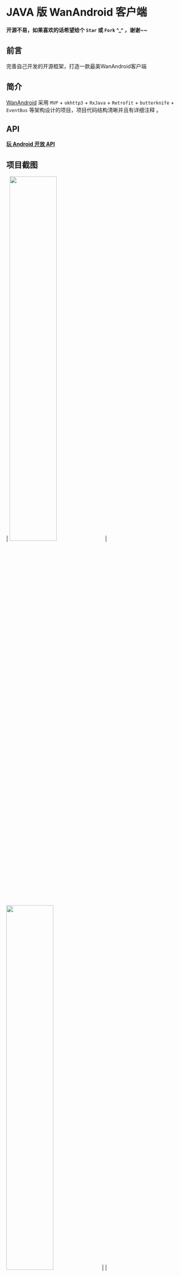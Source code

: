 # JAVA 版 WanAndroid 客户端

**开源不易，如果喜欢的话希望给个 `Star` 或 `Fork` ^_^ ，谢谢~~**

## 前言
完善自己开发的开源框架，打造一款最美WanAndroid客户端

## 简介
[WanAndroid](https://github.com/ZLYang110/WanAndroid) 采用 `MVP` + `okhttp3` + `RxJava` + `Retrofit` + `butterknife` + `EventBus` 等架构设计的项目，项目代码结构清晰并且有详细注释 。

## API
[**玩 Android 开放 API**](http://www.wanandroid.com/blog/show/2)

## 项目截图
| <img src="https://github.com/ZLYang110/WanAndroid/blob/master/screenshot/01.jpg" width="50%" height="50%"> | <img src="https://github.com/ZLYang110/WanAndroid/blob/master/screenshot/02.jpg" width="50%" height="50%"> |
| <img src="https://github.com/ZLYang110/WanAndroid/blob/master/screenshot/03.jpg" width="50%" height="50%"> | <img src="https://github.com/ZLYang110/WanAndroid/blob/master/screenshot/04.jpg" width="50%" height="50%"> |
| <img src="https://github.com/ZLYang110/WanAndroid/blob/master/screenshot/05.jpg" width="50%" height="50%"> | <img src="https://github.com/ZLYang110/WanAndroid/blob/master/screenshot/06.jpg" width="50%" height="50%"> |
| <img src="https://github.com/ZLYang110/WanAndroid/blob/master/screenshot/07.jpg" width="50%" height="50%"> | <img src="https://github.com/ZLYang110/WanAndroid/blob/master/screenshot/08.jpg" width="50%" height="50%"> |

## 下载体验
- 点击[![](https://img.shields.io/badge/Download-apk-green.svg)](https://github.com/ZLYang110/WanAndroid/raw/master/app/build/outputs/apk/debug/app-debug.apk) 下载

## 主要功能

- 首页、导航、问答、我的四大模块；
- 登录注册功能；
- 搜索功能：热门搜索、历史搜索；
- 收藏功能：添加收藏、取消收藏；
- 浏览文章、分享文章、用浏览器打开文章；
- 我的积分、积分排行榜功能；
- TODO模块：新增待办、更新待办、查看待办、删除待办等功能；
- 稍后阅读/阅读历史显示关闭开关；
- 版本更新；
- 首页置顶文章开关；
- 自定义切换主题颜色功能；
- 清除缓存功能；
- 系统设置；

## 主要开源框架

 - [RxJava](https://github.com/ReactiveX/RxJava)
 - [RxAndroid](https://github.com/ReactiveX/RxAndroid)
 - [RxKotlin](https://github.com/ReactiveX/RxKotlin)
 - [Retrofit](https://github.com/square/retrofit)
 - [okhttp](https://github.com/square/okhttp)
 - [Glide](https://github.com/bumptech/glide)
 - [moshi-kotlin](https://github.com/square/moshi)
 - [EventBus](https://github.com/greenrobot/EventBus)
 - [butterknife](https://github.com/JakeWharton/butterknife)
 - [butterknife](https://github.com/JakeWharton/butterknife)
 - [SmartRefreshLayout](https://github.com/scwang90/SmartRefreshLayout)
 - [MyPermission](https://github.com/ZLYang110/MyPermission)
 - [UpperDialog](https://github.com/ZLYang110/UpperDialog)
 - [TitleBar](https://github.com/ZLYang110/TitleBar)
 - [MultiStateViewLib](https://github.com/ZLYang110/MultiStateViewLib)
 - [DiskLruCache](https://github.com/JakeWharton/DiskLruCache)
 - [BaseRecyclerViewAdapterHelper](https://github.com/CymChad/BaseRecyclerViewAdapterHelper)
 - [RoundedImageView](https://github.com/vinc3m1/RoundedImageView)
 - [banner](https://github.com/youth5201314/banner)
 - [Blurred](https://github.com/goweii/Blurred)
 - [greendao](https://github.com/greenrobot/greenDAO)
 - [RoundedImageView](https://github.com/vinc3m1/RoundedImageView)
 - [LikeButton](https://github.com/jd-alexander/LikeButton)